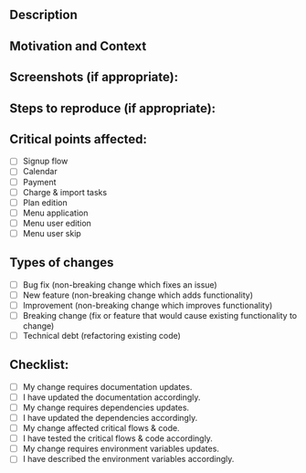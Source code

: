 <!--- Provide a general summary of your changes in the Title above -->

## Description
<!--- Describe your changes in detail. Are there any deploy restrictions? -->

## Motivation and Context
<!--- Why is this change required? What problem does it solve? -->

## Screenshots (if appropriate):

## Steps to reproduce (if appropriate):
<!--- Describe the expected success & failure flows in detail -->

## Critical points affected:
<!--- Go over all the following points, and put an `x` in all the boxes that apply. -->
- [ ] Signup flow
- [ ] Calendar
- [ ] Payment
- [ ] Charge & import tasks
- [ ] Plan edition
- [ ] Menu application
- [ ] Menu user edition
- [ ] Menu user skip

## Types of changes
<!--- What types of changes does your code introduce? Put an `x` in all the boxes that apply: -->
- [ ] Bug fix (non-breaking change which fixes an issue)
- [ ] New feature (non-breaking change which adds functionality)
- [ ] Improvement (non-breaking change which improves functionality)
- [ ] Breaking change (fix or feature that would cause existing functionality to change)
- [ ] Technical debt (refactoring existing code)

## Checklist:
<!--- Go over all the following points, and put an `x` in all the boxes that apply. -->
<!--- If you're unsure about any of these, don't hesitate to ask. We're here to help! -->
- [ ] My change requires documentation updates.
- [ ] I have updated the documentation accordingly.
- [ ] My change requires dependencies updates.
- [ ] I have updated the dependencies accordingly.
- [ ] My change affected critical flows & code.
- [ ] I have tested the critical flows & code accordingly.
- [ ] My change requires environment variables updates.
- [ ] I have described the environment variables accordingly.
